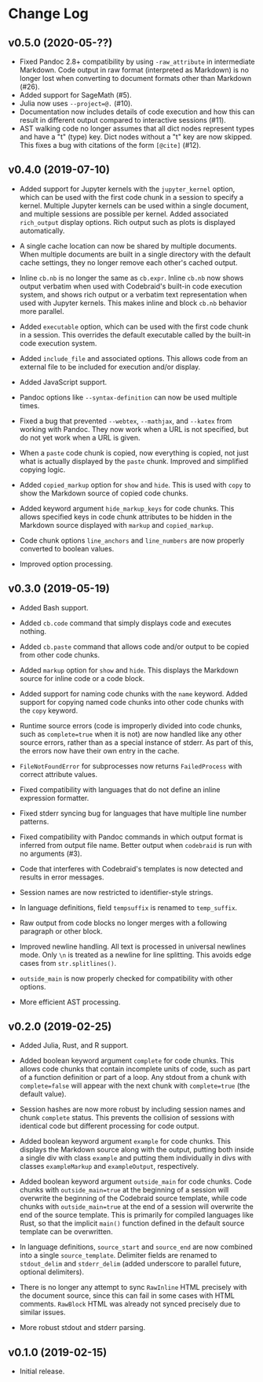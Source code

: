 # Change Log

## v0.5.0 (2020-05-??)

* Fixed Pandoc 2.8+ compatibility by using `-raw_attribute` in intermediate
  Markdown.  Code output in raw format (interpreted as Markdown) is no longer
  lost when converting to document formats other than Markdown (#26).
* Added support for SageMath (#5).
* Julia now uses `--project=@.` (#10).
* Documentation now includes details of code execution and how this can result
  in different output compared to interactive sessions (#11).
* AST walking code no longer assumes that all dict nodes represent types and
  have a "t" (type) key.  Dict nodes without a "t" key are now skipped.  This
  fixes a bug with citations of the form `[@cite]` (#12).


## v0.4.0 (2019-07-10)

* Added support for Jupyter kernels with the `jupyter_kernel` option, which
  can be used with the first code chunk in a session to specify a kernel.
  Multiple Jupyter kernels can be used within a single document, and multiple
  sessions are possible per kernel.  Added associated `rich_output` display
  options.  Rich output such as plots is displayed automatically.

* A single cache location can now be shared by multiple documents.  When
  multiple documents are built in a single directory with the default cache
  settings, they no longer remove each other's cached output.

* Inline `cb.nb` is no longer the same as `cb.expr`.  Inline `cb.nb` now shows
  output verbatim when used with Codebraid's built-in code execution system,
  and shows rich output or a verbatim text representation when used with
  Jupyter kernels.  This makes inline and block `cb.nb` behavior more
  parallel.

* Added `executable` option, which can be used with the first code chunk in a
  session.  This overrides the default executable called by the built-in code
  execution system.

* Added `include_file` and associated options.  This allows code from an
  external file to be included for execution and/or display.

* Added JavaScript support.

* Pandoc options like `--syntax-definition` can now be used multiple times.

* Fixed a bug that prevented `--webtex`, `--mathjax`, and `--katex` from
  working with Pandoc.  They now work when a URL is not specified, but do not
  yet work when a URL is given.

* When a `paste` code chunk is copied, now everything is copied, not just what
  is actually displayed by the `paste` chunk.  Improved and simplified copying
  logic.

* Added `copied_markup` option for `show` and `hide`.  This is used with
  `copy` to show the Markdown source of copied code chunks.

* Added keyword argument `hide_markup_keys` for code chunks.  This allows
  specified keys in code chunk attributes to be hidden in the Markdown source
  displayed with `markup` and `copied_markup`.

* Code chunk options `line_anchors` and `line_numbers` are now properly
  converted to boolean values.

* Improved option processing.


## v0.3.0 (2019-05-19)

* Added Bash support.

* Added `cb.code` command that simply displays code and executes nothing.

* Added `cb.paste` command that allows code and/or output to be copied from
  other code chunks.

* Added `markup` option for `show` and `hide`.  This displays the Markdown
  source for inline code or a code block.

* Added support for naming code chunks with the `name` keyword.  Added support
  for copying named code chunks into other code chunks with the `copy`
  keyword.

* Runtime source errors (code is improperly divided into code chunks, such as
  `complete=true` when it is not) are now handled like any other source
  errors, rather than as a special instance of stderr.  As part of this, the
  errors now have their own entry in the cache.

* `FileNotFoundError` for subprocesses now returns `FailedProcess` with
  correct attribute values.

* Fixed compatibility with languages that do not define an inline expression
  formatter.

* Fixed stderr syncing bug for languages that have multiple line number
  patterns.

* Fixed compatibility with Pandoc commands in which output format is inferred
  from output file name.  Better output when `codebraid` is run with no
  arguments (#3).

* Code that interferes with Codebraid's templates is now detected and results
  in error messages.

* Session names are now restricted to identifier-style strings.

* In language definitions, field `tempsuffix` is renamed to `temp_suffix`.

* Raw output from code blocks no longer merges with a following paragraph or
  other block.

* Improved newline handling.  All text is processed in universal newlines
  mode. Only `\n` is treated as a newline for line splitting.  This avoids
  edge cases from `str.splitlines()`.

* `outside_main` is now properly checked for compatibility with other options.

* More efficient AST processing.



## v0.2.0 (2019-02-25)

* Added Julia, Rust, and R support.

* Added boolean keyword argument `complete` for code chunks.  This allows code
  chunks that contain incomplete units of code, such as part of a function
  definition or part of a loop.  Any stdout from a chunk with `complete=false`
  will appear with the next chunk with `complete=true` (the default value).

* Session hashes are now more robust by including session names and chunk
  `complete` status.  This prevents the collision of sessions with identical
  code but different processing for code output.

* Added boolean keyword argument `example` for code chunks.  This displays the
  Markdown source along with the output, putting both inside a single div with
  class `example` and putting them individually in divs with classes
  `exampleMarkup` and `exampleOutput`, respectively.

* Added boolean keyword argument `outside_main` for code chunks.  Code chunks
  with `outside_main=true` at the beginning of a session will overwrite the
  beginning of the Codebraid source template, while code chunks with
  `outside_main=true` at the end of a session will overwrite the end of the
  source template.  This is primarily for compiled languages like Rust, so
  that the implicit `main()` function defined in the default source template
  can be overwritten.

* In language definitions, `source_start` and `source_end` are now combined
  into a single `source_template`.  Delimiter fields are renamed to
  `stdout_delim` and `stderr_delim` (added underscore to parallel future,
  optional delimiters).

* There is no longer any attempt to sync `RawInline` HTML precisely with the
  document source, since this can fail in some cases with HTML comments.
  `RawBlock` HTML was already not synced precisely due to similar issues.

* More robust stdout and stderr parsing.



## v0.1.0 (2019-02-15)

* Initial release.
